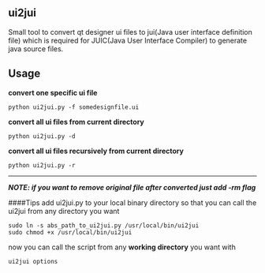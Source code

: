 ## ui2jui
Small tool to convert qt designer ui files to jui(Java user interface definition file) which is required for
JUIC(Java User Interface Compiler) to generate java source files.
## Usage
**convert one specific ui file**
```
python ui2jui.py -f somedesignfile.ui
```

**convert all ui files from current directory**
```
python ui2jui.py -d
```

**convert all ui files recursively from current directory**
```
python ui2jui.py -r
```

****
***NOTE: if you want to remove original file after converted just add -rm flag***

####Tips
add ui2jui.py to your local binary directory so that you can call the ui2jui from any directory you want

```
sudo ln -s abs_path_to_ui2jui.py /usr/local/bin/ui2jui
sudo chmod +x /usr/local/bin/ui2jui
```

now you can call the script from any **working directory** you want with
```
ui2jui options
```
